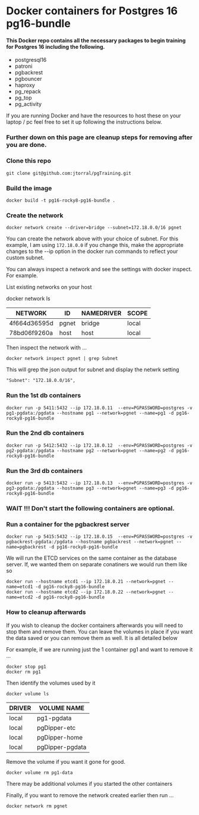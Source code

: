 # Docker containers for Postgres 16 pg16-bundle

####  This Docker repo contains all the necessary packages to begin training for Postgres 16 including the following.  

- postgresql16
- patroni
- pgbackrest
- pgbouncer
- haproxy 
- pg_repack
- pg_top
- pg_activity


If you are running Docker and have the resources to host these on your laptop / pc feel free to set it up following the instructions below.

### Further down on this page are cleanup steps for removing after you are done.



### Clone this repo

    git clone git@github.com:jtorral/pgTraining.git

### Build the image

    docker build -t pg16-rocky8-pg16-bundle .

### Create the network 

    docker network create --driver=bridge --subnet=172.18.0.0/16 pgnet

You can create the network above with your choice of subnet. For this example, I am using `172.18.0.0` if you change this, make the appropriate changes to the --ip option in the docker run commands  to reflect your custom subnet.

You can always inspect a network and see the settings with docker inspect.  For example.

List existing networks on your host

docker network ls  

|NETWORK| ID| NAMEDRIVER |SCOPE|
|---|---|---|---|
|4f664d36595d|pgnet|bridge|local|
|78bd06f9260a|host|host|local|



Then inspect the network with ...

    docker network inspect pgnet | grep Subnet

This will grep the json output for subnet and display the netwrk setting

    "Subnet": "172.18.0.0/16",


### Run the 1st db containers

    docker run -p 5411:5432 --ip 172.18.0.11  --env=PGPASSWORD=postgres -v pg1-pgdata:/pgdata --hostname pg1 --network=pgnet --name=pg1 -d pg16-rocky8-pg16-bundle

### Run the 2nd db containers


    docker run -p 5412:5432 --ip 172.18.0.12  --env=PGPASSWORD=postgres -v pg2-pgdata:/pgdata --hostname pg2 --network=pgnet --name=pg2 -d pg16-rocky8-pg16-bundle


### Run the 3rd db containers

    docker run -p 5413:5432 --ip 172.18.0.13  --env=PGPASSWORD=postgres -v pg3-pgdata:/pgdata --hostname pg3 --network=pgnet --name=pg3 -d pg16-rocky8-pg16-bundle



### WAIT !!! Don't start the following containers are optional. ### 


### Run a container for the pgbackrest server

    docker run -p 5415:5432 --ip 172.18.0.15  --env=PGPASSWORD=postgres -v pgbackrest-pgdata:/pgdata --hostname pgbackrest --network=pgnet --name=pgbackrest -d pg16-rocky8-pg16-bundle


We will run the ETCD services on the same container as the database server.  If, we wanted them on separate conatiners we would run them like so

    docker run --hostname etcd1 --ip 172.18.0.21 --network=pgnet --name=etcd1 -d pg16-rocky8-pg16-bundle
    docker run --hostname etcd2 --ip 172.18.0.22 --network=pgnet --name=etcd2 -d pg16-rocky8-pg16-bundle





### How to cleanup afterwards ###

If you wish to cleanup the docker containers afterwards you will need to stop them and remove them.
You can leave the volumes in place if you want the data saved or you can remove them as well. It is all detailed below



For example, if we are running just the 1 container pg1 and want to remove it ...


    docker stop pg1
    docker rm pg1


Then identify the volumes used by it

    docker volume ls


|DRIVER|    VOLUME NAME|
|---|---|
|local|pg1-pgdata|
|local|pgDipper-etc|
|local|pgDipper-home|
|local|pgDipper-pgdata|


Remove the volume if you want it gone for good.

    docker volume rm pg1-data

There may be additional volumes if you started the other containers

Finally, if you want to remove the network created earlier then run ...

    docker network rm pgnet



